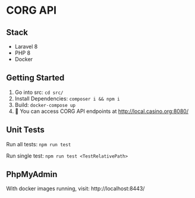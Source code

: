 # CORG API

## Stack

- Laravel 8
- PHP 8
- Docker

## Getting Started

1. Go into src: `cd src/`
1. Install Dependencies: `composer i && npm i`
1. Build: `docker-compose up`
1. 🎉 You can access CORG API endpoints at http://local.casino.org:8080/

## Unit Tests

Run all tests: `npm run test`

Run single test: `npm run test <TestRelativePath>`

## PhpMyAdmin

With docker images running, visit: http://localhost:8443/
